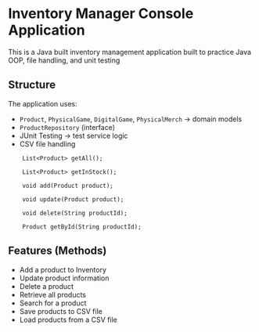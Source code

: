 # Inventory Manager Console Application
This is a Java built inventory management application built to practice Java OOP, file handling, and unit testing

## Structure

The application uses:
- `Product`, `PhysicalGame`, `DigitalGame`, `PhysicalMerch` -> domain models
- `ProductRepository` (interface)
- JUnit Testing -> test service logic
- CSV file handling
```
    List<Product> getAll();

    List<Product> getInStock();

    void add(Product product);

    void update(Product product);

    void delete(String productId);

    Product getById(String productId);
```

## Features (Methods)
- Add a product to Inventory
- Update product information
- Delete a product
- Retrieve all products
- Search for a product
- Save products to CSV file
- Load products from a CSV file